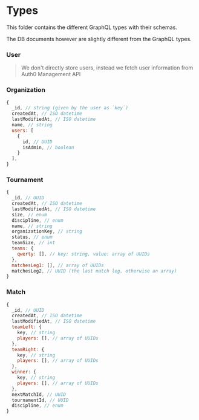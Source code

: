 # Types
This folder contains the different GraphQL types with their schemas.

The DB documents however are slightly different from the GraphQL types.

### User
> We don't directly store users, instead we fetch user information from Auth0 Management API

### Organization

```js
{
  _id, // string (given by the user as `key`)
  createdAt, // ISO datetime
  lastModifiedAt, // ISO datetime
  name, // string
  users: [
    {
      id, // UUID
      isAdmin, // boolean
    }
  ],
}
```

### Tournament

```js
{
  _id, // UUID
  createdAt, // ISO datetime
  lastModifiedAt, // ISO datetime
  size, // enum
  discipline, // enum
  name, // string
  organizationKey, // string
  status, // enum
  teamSize, // int
  teams: {
    qwerty: [], // key: string, value: array of UUIDs
  },
  matchesLeg1: [], // array of UUIDs
  matchesLeg2, // UUID (the last match leg, otherwise an array)
}
```

### Match

```js
{
  _id, // UUID
  createdAt, // ISO datetime
  lastModifiedAt, // ISO datetime
  teamLeft: {
    key, // string
    players: [], // array of UUIDs
  },
  teamRight: {
    key, // string
    players: [], // array of UUIDs
  },
  winner: {
    key, // string
    players: [], // array of UUIDs
  },
  nextMatchId, // UUID
  tournamentId, // UUID
  discipline, // enum
}
```
